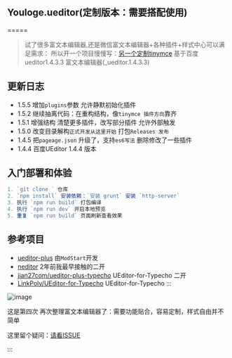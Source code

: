 ## Youloge.ueditor(定制版本：需要搭配使用)
=====

> 试了很多富文本编辑器,还是微信富文本编辑器+各种插件+样式中心可以满足需求：
> 所以开一个项目慢慢写：[另一个定制tinymce](https://github.com/youfeed/youloge.tinymce)
> 基于百度ueditor1.4.3.3 富文本编辑器(_ueditor.1.4.3.3)

## 更新日志

- 1.5.5 增加`plugins`参数 允许静默初始化插件
- 1.5.2 继续抽离代码：在重构结构，像`tinymce 插件方向`靠齐
- 1.5.1 增强结构 清楚更多插件，改写部分插件 允许外部触发
- 1.5.0 改变目录解构`正式开发从这里开始` 打包`Releases 发布`
- 1.4.5 把`pageage.json` 升级了，支持`es6写法` 删除修改了一些插件
- 1.4.4 百度UEditor 1.4.4 版本

## 入门部署和体验 ##

```js
1. `git clone ` 仓库
2. `npm install` 安装依赖：`安装 grunt` 安装 `http-server`
3. 执行 `npm run build` 打包编译
4. 执行 `npm run dev` 开启本地预览
5. 重复 `npm run build` 页面刷新查看效果
```

## 参考项目
- [ueditor-plus](https://gitee.com/modstart-lib/ueditor-plus) 由`ModStart`开发
- [neditor](https://gitee.com/notadd/neditor) 2年前我最早接触的二开
- [jian27com/ueditor-plus-typecho](https://github.com/jian27com/ueditor-plus-typecho) UEditor-for-Typecho 二开
- [LinkPoly/UEditor-for-Typecho](https://github.comLinkPoly/UEditor-for-Typecho) UEditor-for-Typecho
:::


![image](https://github.com/youfeed/youloge.ueditor/assets/22223510/334f396c-f583-486e-b654-c8fdb71891d9)


这是第四次 再次整理富文本编辑器了：需要功能贴合，容易定制，样式自由并不简单

这里留个疑问：[请看ISSUE](https://github.com/youfeed/youloge.edotor/issues/1)

:::
